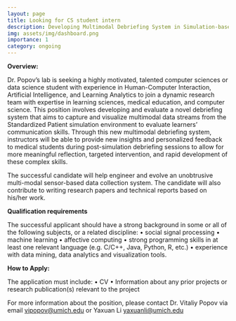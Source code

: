 ```yaml
---
layout: page
title: Looking for CS student intern
description: Developing Multimodal Debriefing System in Simulation-based Training
img: assets/img/dashboard.png
importance: 1
category: ongoing
---
```

<b>Overview:</b>

Dr. Popov’s lab is seeking a highly motivated, talented computer sciences or data science student with experience in Human-Computer Interaction, Artificial Intelligence, and Learning Analytics to join a dynamic research team with expertise in learning sciences, medical education, and computer science. This position involves developing and evaluate a novel debriefing system that aims to capture and visualize multimodal data streams from the Standardized Patient simulation environment to evaluate learners’ communication skills. Through this new multimodal debriefing system, instructors will be able to provide new insights and personalized feedback to medical students during post-simulation debriefing sessions to allow for more meaningful reflection, targeted intervention, and rapid development of these complex skills. 

The successful candidate will help engineer and evolve an unobtrusive multi-modal sensor-based data collection system. The candidate will also contribute to writing research papers and technical reports based on his/her work.

<b>Qualification requirements</b>

The successful applicant should have a strong background in some or all of the following subjects, or a related discipline: 
•	social signal processing
•	machine learning
•	affective computing 
•	strong programming skills in at least one relevant language (e.g. C/C++, Java, Python, R, etc.)
•	experience with data mining, data analytics and visualization tools.

<b>How to Apply:</b>

The application must include:
•	CV 
•	Information about any prior projects or research publication(s) relevant to the project 

For more information about the position, please contact Dr. Vitaliy Popov via email vipopov@umich.edu or Yaxuan Li yaxuanli@umich.edu

